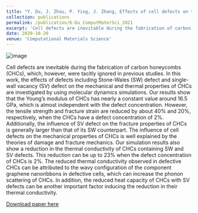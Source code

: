 ```yaml
---
title: "Y. Du, J. Zhou, P. Ying, J. Zhang, Effects of cell defects on the mechanical and thermal properties of carbon honeycombs. Computational Materials Science 187, 110125 (2021)."
collection: publications
permalink: /publication/6-Du_ComputMaterSci_2021
excerpt: 'Cell defects are inevitable during the fabrication of carbon honeycombs (CHCs), which, however, were tacitly ignored in previous studies. In this work, the effects of defects including Stone-Wales (SW) defect and single-wall vacancy (SV) defect on the mechanical and thermal properties of CHCs are investigated by using molecular dynamics simulations.'
date: 2020-10-28
venue: 'Computational Materials Science'
---
```

![image](https://user-images.githubusercontent.com/54773018/220203467-f5d0e7d1-0be0-4cb5-b375-e597856a7a47.png)


Cell defects are inevitable during the fabrication of carbon honeycombs (CHCs), which, however, were tacitly ignored in previous studies. In this work, the effects of defects including Stone-Wales (SW) defect and single-wall vacancy (SV) defect on the mechanical and thermal properties of CHCs are investigated by using molecular dynamics simulations. Our results show that the Young’s modulus of CHCs has nearly a constant value around 16.5 GPa, which is almost independent with the defect concentration. However, the tensile strength and fracture strain are reduced by about 40% and 20%, respectively, when the CHCs have a defect concentration of 2%. Additionally, the influence of SV defect on the fracture properties of CHCs is generally larger than that of its SW counterpart. The influence of cell defects on the mechanical properties of CHCs is well explained by the theories of damage and fracture mechanics. Our simulation results also show a reduction in the thermal conductivity of CHCs containing SW and SV defects. This reduction can be up to 23% when the defect concentration of CHCs is 2%. The reduced thermal conductivity observed in defective CHCs can be attributed to the wavy configuration of the component graphene nanoribbons in defective cells, which can increase the phonon scattering of CHCs. In addition, the reduced heat capacity of CHCs with SV defects can be another important factor inducing the reduction in their thermal conductivity.

[Download paper here](http://hityingph.github.io/files/6-Du_ComputMaterSci_2021.pdf)
